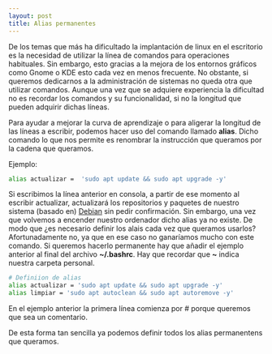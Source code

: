 ```yaml
---
layout: post
title: Alias permanentes
---
```


De los temas que más ha dificultado la implantación de linux en el escritorio es la necesidad de utilizar la línea de comandos para operaciones habituales. Sin embargo, esto gracias a la mejora de los entornos gráficos como Gnome o KDE esto cada vez en menos frecuente. No obstante, si queremos dedicarnos a la administración de sistemas no queda otra que utilizar comandos. Aunque una vez que se adquiere experiencia la dificultad no es recordar los comandos y su funcionalidad, si no la longitud que pueden adquirir dichas líneas.

Para ayudar a mejorar la curva de aprendizaje o para aligerar la longitud de las líneas a escribir, podemos hacer uso del comando llamado **alias**. Dicho comando lo que nos permite es renombrar la instrucción que queramos por la cadena que queramos.

Ejemplo:
```bash
alias actualizar =  'sudo apt update && sudo apt upgrade -y'
```

Si escribimos la línea anterior en consola, a partir de ese momento al escribir actualizar, actualizará los repositorios y paquetes de nuestro sistema (basado en) [Debian](https://www.debian.org/) sin pedir confirmación. Sin embargo, una vez que volvemos a encender nuestro ordenador dicho alias ya no existe. De modo que ¿es necesario definir los alais cada vez que queramos usarlos? Afortunadamente no, ya que en ese caso no ganaríamos mucho con este comando. Si queremos hacerlo permanente hay que añadir el ejemplo anterior al final del archivo **~/.bashrc**. Hay que recordar que **~** indica nuestra carpeta personal.

``` bash
# Definiion de alias
alias actualizar = 'sudo apt update && sudo apt upgrade -y'
alias limpiar = 'sudo apt autoclean && sudo apt autoremove -y'
```

En el ejemplo anterior la primera línea comienza por # porque queremos que sea un comentario.

De esta forma tan sencilla ya podemos definir todos los alias permanentens que queramos.

